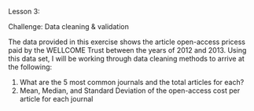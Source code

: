 Lesson 3:  

Challenge: Data cleaning & validation

The data provided in this exercise shows the article open-access pricess paid by the WELLCOME Trust between the years of 2012 and 2013.  Using this data set, I will be working through data cleaning methods to arrive at the following:

1. What are the 5 most common journals and the total articles for each?
2. Mean, Median, and Standard Deviation of the open-access cost per article for each journal

